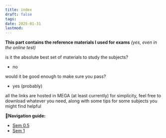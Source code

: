 ```yaml
---
title: index
draft: false
tags:
date: 2025-01-31
lastmod:
---
```

 
**This part contains the reference materials I used for exams** *(yes, even in the online test)*

is it the absolute best set of materials to study the subjects?
- no 

would it be good enough to make sure you pass?
- yes (probably)

all the links are hosted in MEGA (at least currently) for simplicity, feel free to download whatever you need, along with some tips for some subjects you might find helpful

**🧭Navigation guide:**

- [Sem 0.5](https://kuberwastaken.github.io/blog/BITS/Exam-Materials/Sem-0.5/index)
- [Sem 1](https://kuberwastaken.github.io/blog/BITS/Exam-Materials/Sem-1/index)

